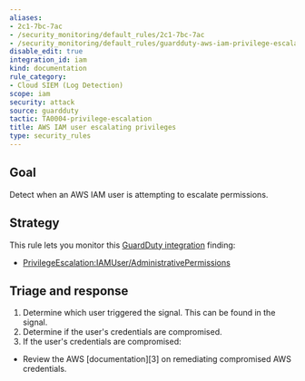 ```yaml
---
aliases:
- 2c1-7bc-7ac
- /security_monitoring/default_rules/2c1-7bc-7ac
- /security_monitoring/default_rules/guardduty-aws-iam-privilege-escalation
disable_edit: true
integration_id: iam
kind: documentation
rule_category:
- Cloud SIEM (Log Detection)
scope: iam
security: attack
source: guardduty
tactic: TA0004-privilege-escalation
title: AWS IAM user escalating privileges
type: security_rules
---
```


## Goal
Detect when an AWS IAM user is attempting to escalate permissions.

## Strategy
This rule lets you monitor this [GuardDuty integration][1] finding:

* [PrivilegeEscalation:IAMUser/AdministrativePermissions][2]

## Triage and response
1. Determine which user triggered the signal. This can be found in the signal.
2. Determine if the user's credentials are compromised.  
3. If the user's credentials are compromised:
  * Review the AWS [documentation][3] on remediating compromised AWS credentials.

[1]: https://docs.datadoghq.com/integrations/amazon_guardduty/
[2]: https://docs.aws.amazon.com/guardduty/latest/ug/guardduty_privilegeescalation.html#privilegeescalation1
[5]: https://docs.aws.amazon.com/guardduty/latest/ug/guardduty_remediate.html#compromised-creds
